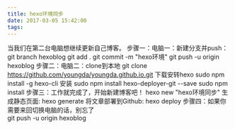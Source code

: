 ```yaml
---
title: hexo环境同步
date: 2017-03-05 15:42:00
tags:
---
```

当我们在第二台电脑想继续更新自己博客。
步骤一：电脑一：新建分支并push：
	git branch hexoblog
	git add .
	git commit -m "hexo环境"
	git push -u origin hexoblog
步骤二：电脑二：clone到本地
	git clone https://github.com/youngda/youngda.github.io.git
	下载安转hexo
	sudo npm install -g hexo-cli
	安装
	sudo npm install hexo-deployer-git --save
	sudo npm install
步骤三：工作就完成了，开始新建博客吧！
	hexo new "hexo环境同步"
	生成静态页面:	
	hexo generate
	将文章部署到Github:
	hexo deploy
步骤四：如果你需要来回切换电脑的话，别忘了	
	git push -u origin hexoblog
